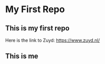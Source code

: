 # My First Repo
## This is my first repo
Here is the link to Zuyd: https://www.zuyd.nl/
## This is me

